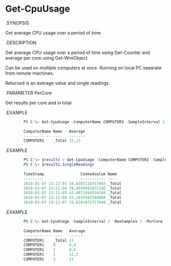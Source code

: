 # Get-CpuUsage
.SYNOPSIS
 
 Get average CPU usage over a period of time. 

.DESCRIPTION
  
  Get average CPU usage over a period of time using Get-Counter and average per core using Get-WmiObject. 
 
  Can be used on multiple computers at once. Running on local PC seperate from remote machines.

  Returned is an average value and single readings.

.PARAMETER PerCore	
 
   Get results per core and in total

.EXAMPLE
```PowerShell
		PS C:\> Get-CpuUsage -ComputerName COMPUTER2 -SampleInterval 1 -MaxSamples 5
    
		ComputerName Name   Average
		------------ ----   -------
		COMPUTER2    _Total 23,23
```
.EXAMPLE
```PowerShell
		PS C:\> $results = Get-CpuUsage -ComputerName COMPUTER2 -SampleInterval 1 -MaxSamples 5
		PS C:\> $results.SingleReadings
		
		TimeStamp                Cookedvalue Name  
		---------                ----------- ----  
		2018-03-07 13:12:03 34,8307210757895 _Total
		2018-03-07 13:12:04 39,4556991872146 _Total
		2018-03-07 13:12:05 42,6071994534768 _Total
		2018-03-07 13:12:06 33,2035942544808 _Total
		2018-03-07 13:12:07 33,6261072727046 _Total
```
.EXAMPLE
```PowerShell
		PS C:\> Get-CpuUsage -SampleInterval 2 -MaxSamples 5 -PerCore
		
		ComputerName Name   Average
		------------ ----   -------
		COMPUTER1    _Total 13     
		COMPUTER1    0      9,6    
		COMPUTER1    1      8,6    
		COMPUTER1    2      12,2   
		COMPUTER1    3      21    
 ```
